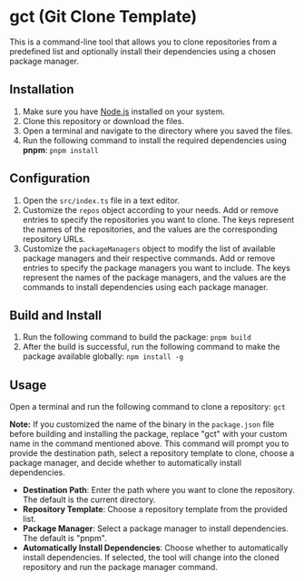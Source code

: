 # gct (Git Clone Template)

This is a command-line tool that allows you to clone repositories from a predefined list and optionally install their dependencies using a chosen package manager.

## Installation

1. Make sure you have [Node.js](https://nodejs.org) installed on your system.
2. Clone this repository or download the files.
3. Open a terminal and navigate to the directory where you saved the files.
4. Run the following command to install the required dependencies using **pnpm**:
   `pnpm install`

## Configuration

1. Open the `src/index.ts` file in a text editor.
2. Customize the `repos` object according to your needs. Add or remove entries to specify the repositories you want to clone. The keys represent the names of the repositories, and the values are the corresponding repository URLs.
3. Customize the `packageManagers` object to modify the list of available package managers and their respective commands. Add or remove entries to specify the package managers you want to include. The keys represent the names of the package managers, and the values are the commands to install dependencies using each package manager.

## Build and Install

1. Run the following command to build the package:
   `pnpm build`
2. After the build is successful, run the following command to make the package available globally:
   `npm install -g`

## Usage

Open a terminal and run the following command to clone a repository:
`gct`

**Note:** If you customized the name of the binary in the `package.json` file before building and installing the package, replace "gct" with your custom name in the command mentioned above. This command will prompt you to provide the destination path, select a repository template to clone, choose a package manager, and decide whether to automatically install dependencies.

- **Destination Path**: Enter the path where you want to clone the repository. The default is the current directory.
- **Repository Template**: Choose a repository template from the provided list.
- **Package Manager**: Select a package manager to install dependencies. The default is "pnpm".
- **Automatically Install Dependencies**: Choose whether to automatically install dependencies. If selected, the tool will change into the cloned repository and run the package manager command.
